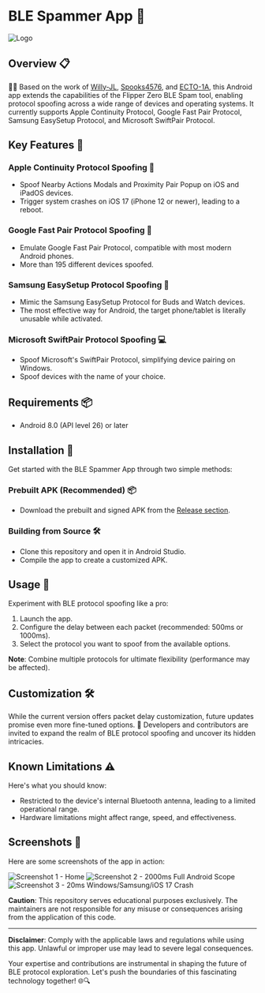 # BLE Spammer App 📡
![Logo](./assets/icon.png)

## Overview 📋
🕵️‍♂️ Based on the work of [Willy-JL](https://github.com/Willy-JL), [Spooks4576](https://github.com/Spooks4576), and [ECTO-1A](https://github.com/ECTO-1A), this Android app extends the capabilities of the Flipper Zero BLE Spam tool, enabling protocol spoofing across a wide range of devices and operating systems. It currently supports Apple Continuity Protocol, Google Fast Pair Protocol, Samsung EasySetup Protocol, and Microsoft SwiftPair Protocol.

## Key Features 🔑
### Apple Continuity Protocol Spoofing 🍏
- Spoof Nearby Actions Modals and Proximity Pair Popup on iOS and iPadOS devices.
- Trigger system crashes on iOS 17 (iPhone 12 or newer), leading to a reboot.

### Google Fast Pair Protocol Spoofing 🤖
- Emulate Google Fast Pair Protocol, compatible with most modern Android phones.
- More than 195 different devices spoofed.

### Samsung EasySetup Protocol Spoofing 📲
- Mimic the Samsung EasySetup Protocol for Buds and Watch devices.
- The most effective way for Android, the target phone/tablet is literally unusable while activated.

### Microsoft SwiftPair Protocol Spoofing 💻
- Spoof Microsoft's SwiftPair Protocol, simplifying device pairing on Windows.
- Spoof devices with the name of your choice.

## Requirements 📦
- Android 8.0 (API level 26) or later

## Installation 🚀
Get started with the BLE Spammer App through two simple methods:

### Prebuilt APK (Recommended) 📦
- Download the prebuilt and signed APK from the [Release section](#).

### Building from Source 🛠️
- Clone this repository and open it in Android Studio.
- Compile the app to create a customized APK.

## Usage 🚀
Experiment with BLE protocol spoofing like a pro:

1. Launch the app.
2. Configure the delay between each packet (recommended: 500ms or 1000ms).
3. Select the protocol you want to spoof from the available options.

**Note**: Combine multiple protocols for ultimate flexibility (performance may be affected).

## Customization 🛠️
While the current version offers packet delay customization, future updates promise even more fine-tuned options. 🚀 Developers and contributors are invited to expand the realm of BLE protocol spoofing and uncover its hidden intricacies.

## Known Limitations ⚠️
Here's what you should know:

- Restricted to the device's internal Bluetooth antenna, leading to a limited operational range.
- Hardware limitations might affect range, speed, and effectiveness.


## Screenshots 📸
Here are some screenshots of the app in action:

![Screenshot 1 - Home](./assets/Screenshot_1.jpg)
![Screenshot 2 - 2000ms Full Android Scope](./assets/Screenshot_2.jpg)
![Screenshot 3 - 20ms Windows/Samsung/iOS 17 Crash](./assets/Screenshot_3.jpg)

**Caution**: This repository serves educational purposes exclusively. The maintainers are not responsible for any misuse or consequences arising from the application of this code.

---
**Disclaimer**: Comply with the applicable laws and regulations while using this app. Unlawful or improper use may lead to severe legal consequences.

Your expertise and contributions are instrumental in shaping the future of BLE protocol exploration. Let's push the boundaries of this fascinating technology together! 🌐🔍
